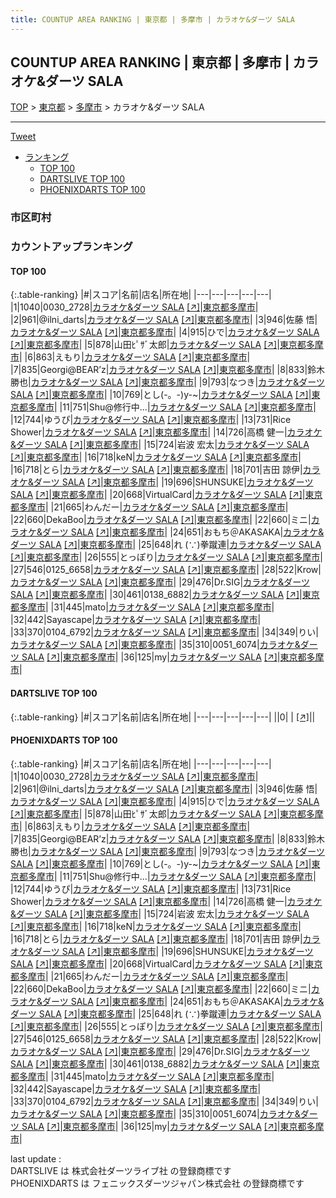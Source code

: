```yaml
---
title: COUNTUP AREA RANKING | 東京都 | 多摩市 | カラオケ&ダーツ SALA
---
```

## COUNTUP AREA RANKING | 東京都 | 多摩市 | カラオケ&ダーツ SALA

[TOP](/darts/rank/) > [東京都](/darts/rank/東京都/) > [多摩市](/darts/rank/東京都/多摩市/) > カラオケ&ダーツ SALA

___

<a href="https://twitter.com/share?ref_src=twsrc%5Etfw" data-text="COUNTUP AREA RANKING | 東京都多摩市カラオケ&ダーツ SALA" class="twitter-share-button" data-hashtags="DARTSLIVE,PHOENIXDARTS,darts,ダーツ" data-show-count="false">Tweet</a>

* [ランキング](#カウントアップランキング)
    * [TOP 100](#top-100)
    * [DARTSLIVE TOP 100](#dartslive-top-100)
    * [PHOENIXDARTS TOP 100](#phoenixdarts-top-100)

### 市区町村

<ul>

</ul>

### カウントアップランキング

#### TOP 100



{:.table-ranking}
|#|スコア|名前|店名|所在地|
|---|---|---|---|---|
|1|1040|<span class="rank-name-pd">0030_2728</span>|<a href="/darts/rank/shops/52530.html">カラオケ&ダーツ SALA</a> <a href="https://vs.phoenixdarts.com/jp/shop/shopDetailInfo/s_52530?s_seq=52530">[↗]</a>|<a href="/darts/rank/東京都/多摩市">東京都多摩市</a>|
|2|961|<span class="rank-name-pd">@ilni_darts</span>|<a href="/darts/rank/shops/52530.html">カラオケ&ダーツ SALA</a> <a href="https://vs.phoenixdarts.com/jp/shop/shopDetailInfo/s_52530?s_seq=52530">[↗]</a>|<a href="/darts/rank/東京都/多摩市">東京都多摩市</a>|
|3|946|<span class="rank-name-pd"><span class="pro-icon-pd"></span>佐藤 悟</span>|<a href="/darts/rank/shops/52530.html">カラオケ&ダーツ SALA</a> <a href="https://vs.phoenixdarts.com/jp/shop/shopDetailInfo/s_52530?s_seq=52530">[↗]</a>|<a href="/darts/rank/東京都/多摩市">東京都多摩市</a>|
|4|915|<span class="rank-name-pd">ひで</span>|<a href="/darts/rank/shops/52530.html">カラオケ&ダーツ SALA</a> <a href="https://vs.phoenixdarts.com/jp/shop/shopDetailInfo/s_52530?s_seq=52530">[↗]</a>|<a href="/darts/rank/東京都/多摩市">東京都多摩市</a>|
|5|878|<span class="rank-name-pd">山田ﾋﾟｻﾞ太郎</span>|<a href="/darts/rank/shops/52530.html">カラオケ&ダーツ SALA</a> <a href="https://vs.phoenixdarts.com/jp/shop/shopDetailInfo/s_52530?s_seq=52530">[↗]</a>|<a href="/darts/rank/東京都/多摩市">東京都多摩市</a>|
|6|863|<span class="rank-name-pd">えもり</span>|<a href="/darts/rank/shops/52530.html">カラオケ&ダーツ SALA</a> <a href="https://vs.phoenixdarts.com/jp/shop/shopDetailInfo/s_52530?s_seq=52530">[↗]</a>|<a href="/darts/rank/東京都/多摩市">東京都多摩市</a>|
|7|835|<span class="rank-name-pd">Georgi@BEAR’z</span>|<a href="/darts/rank/shops/52530.html">カラオケ&ダーツ SALA</a> <a href="https://vs.phoenixdarts.com/jp/shop/shopDetailInfo/s_52530?s_seq=52530">[↗]</a>|<a href="/darts/rank/東京都/多摩市">東京都多摩市</a>|
|8|833|<span class="rank-name-pd"><span class="pro-icon-pd"></span>鈴木 勝也</span>|<a href="/darts/rank/shops/52530.html">カラオケ&ダーツ SALA</a> <a href="https://vs.phoenixdarts.com/jp/shop/shopDetailInfo/s_52530?s_seq=52530">[↗]</a>|<a href="/darts/rank/東京都/多摩市">東京都多摩市</a>|
|9|793|<span class="rank-name-pd">なつき</span>|<a href="/darts/rank/shops/52530.html">カラオケ&ダーツ SALA</a> <a href="https://vs.phoenixdarts.com/jp/shop/shopDetailInfo/s_52530?s_seq=52530">[↗]</a>|<a href="/darts/rank/東京都/多摩市">東京都多摩市</a>|
|10|769|<span class="rank-name-pd">とし(-。-)y-~</span>|<a href="/darts/rank/shops/52530.html">カラオケ&ダーツ SALA</a> <a href="https://vs.phoenixdarts.com/jp/shop/shopDetailInfo/s_52530?s_seq=52530">[↗]</a>|<a href="/darts/rank/東京都/多摩市">東京都多摩市</a>|
|11|751|<span class="rank-name-pd">Shu@修行中...</span>|<a href="/darts/rank/shops/52530.html">カラオケ&ダーツ SALA</a> <a href="https://vs.phoenixdarts.com/jp/shop/shopDetailInfo/s_52530?s_seq=52530">[↗]</a>|<a href="/darts/rank/東京都/多摩市">東京都多摩市</a>|
|12|744|<span class="rank-name-pd">ゆうぴ</span>|<a href="/darts/rank/shops/52530.html">カラオケ&ダーツ SALA</a> <a href="https://vs.phoenixdarts.com/jp/shop/shopDetailInfo/s_52530?s_seq=52530">[↗]</a>|<a href="/darts/rank/東京都/多摩市">東京都多摩市</a>|
|13|731|<span class="rank-name-pd">Rice  Shower</span>|<a href="/darts/rank/shops/52530.html">カラオケ&ダーツ SALA</a> <a href="https://vs.phoenixdarts.com/jp/shop/shopDetailInfo/s_52530?s_seq=52530">[↗]</a>|<a href="/darts/rank/東京都/多摩市">東京都多摩市</a>|
|14|726|<span class="rank-name-pd"><span class="pro-icon-pd"></span>高橋 健一</span>|<a href="/darts/rank/shops/52530.html">カラオケ&ダーツ SALA</a> <a href="https://vs.phoenixdarts.com/jp/shop/shopDetailInfo/s_52530?s_seq=52530">[↗]</a>|<a href="/darts/rank/東京都/多摩市">東京都多摩市</a>|
|15|724|<span class="rank-name-pd"><span class="pro-icon-pd"></span>岩波 宏太</span>|<a href="/darts/rank/shops/52530.html">カラオケ&ダーツ SALA</a> <a href="https://vs.phoenixdarts.com/jp/shop/shopDetailInfo/s_52530?s_seq=52530">[↗]</a>|<a href="/darts/rank/東京都/多摩市">東京都多摩市</a>|
|16|718|<span class="rank-name-pd">keN</span>|<a href="/darts/rank/shops/52530.html">カラオケ&ダーツ SALA</a> <a href="https://vs.phoenixdarts.com/jp/shop/shopDetailInfo/s_52530?s_seq=52530">[↗]</a>|<a href="/darts/rank/東京都/多摩市">東京都多摩市</a>|
|16|718|<span class="rank-name-pd">とら</span>|<a href="/darts/rank/shops/52530.html">カラオケ&ダーツ SALA</a> <a href="https://vs.phoenixdarts.com/jp/shop/shopDetailInfo/s_52530?s_seq=52530">[↗]</a>|<a href="/darts/rank/東京都/多摩市">東京都多摩市</a>|
|18|701|<span class="rank-name-pd">吉田 諒伊</span>|<a href="/darts/rank/shops/52530.html">カラオケ&ダーツ SALA</a> <a href="https://vs.phoenixdarts.com/jp/shop/shopDetailInfo/s_52530?s_seq=52530">[↗]</a>|<a href="/darts/rank/東京都/多摩市">東京都多摩市</a>|
|19|696|<span class="rank-name-pd">SHUNSUKE</span>|<a href="/darts/rank/shops/52530.html">カラオケ&ダーツ SALA</a> <a href="https://vs.phoenixdarts.com/jp/shop/shopDetailInfo/s_52530?s_seq=52530">[↗]</a>|<a href="/darts/rank/東京都/多摩市">東京都多摩市</a>|
|20|668|<span class="rank-name-pd">VirtualCard</span>|<a href="/darts/rank/shops/52530.html">カラオケ&ダーツ SALA</a> <a href="https://vs.phoenixdarts.com/jp/shop/shopDetailInfo/s_52530?s_seq=52530">[↗]</a>|<a href="/darts/rank/東京都/多摩市">東京都多摩市</a>|
|21|665|<span class="rank-name-pd">わんだー</span>|<a href="/darts/rank/shops/52530.html">カラオケ&ダーツ SALA</a> <a href="https://vs.phoenixdarts.com/jp/shop/shopDetailInfo/s_52530?s_seq=52530">[↗]</a>|<a href="/darts/rank/東京都/多摩市">東京都多摩市</a>|
|22|660|<span class="rank-name-pd">DekaBoo</span>|<a href="/darts/rank/shops/52530.html">カラオケ&ダーツ SALA</a> <a href="https://vs.phoenixdarts.com/jp/shop/shopDetailInfo/s_52530?s_seq=52530">[↗]</a>|<a href="/darts/rank/東京都/多摩市">東京都多摩市</a>|
|22|660|<span class="rank-name-pd">ミニ</span>|<a href="/darts/rank/shops/52530.html">カラオケ&ダーツ SALA</a> <a href="https://vs.phoenixdarts.com/jp/shop/shopDetailInfo/s_52530?s_seq=52530">[↗]</a>|<a href="/darts/rank/東京都/多摩市">東京都多摩市</a>|
|24|651|<span class="rank-name-pd">おもち＠AKASAKA</span>|<a href="/darts/rank/shops/52530.html">カラオケ&ダーツ SALA</a> <a href="https://vs.phoenixdarts.com/jp/shop/shopDetailInfo/s_52530?s_seq=52530">[↗]</a>|<a href="/darts/rank/東京都/多摩市">東京都多摩市</a>|
|25|648|<span class="rank-name-pd">れ (∵)拳蹴連</span>|<a href="/darts/rank/shops/52530.html">カラオケ&ダーツ SALA</a> <a href="https://vs.phoenixdarts.com/jp/shop/shopDetailInfo/s_52530?s_seq=52530">[↗]</a>|<a href="/darts/rank/東京都/多摩市">東京都多摩市</a>|
|26|555|<span class="rank-name-pd">とっぽり</span>|<a href="/darts/rank/shops/52530.html">カラオケ&ダーツ SALA</a> <a href="https://vs.phoenixdarts.com/jp/shop/shopDetailInfo/s_52530?s_seq=52530">[↗]</a>|<a href="/darts/rank/東京都/多摩市">東京都多摩市</a>|
|27|546|<span class="rank-name-pd">0125_6658</span>|<a href="/darts/rank/shops/52530.html">カラオケ&ダーツ SALA</a> <a href="https://vs.phoenixdarts.com/jp/shop/shopDetailInfo/s_52530?s_seq=52530">[↗]</a>|<a href="/darts/rank/東京都/多摩市">東京都多摩市</a>|
|28|522|<span class="rank-name-pd">Krow</span>|<a href="/darts/rank/shops/52530.html">カラオケ&ダーツ SALA</a> <a href="https://vs.phoenixdarts.com/jp/shop/shopDetailInfo/s_52530?s_seq=52530">[↗]</a>|<a href="/darts/rank/東京都/多摩市">東京都多摩市</a>|
|29|476|<span class="rank-name-pd">Dr.SIG</span>|<a href="/darts/rank/shops/52530.html">カラオケ&ダーツ SALA</a> <a href="https://vs.phoenixdarts.com/jp/shop/shopDetailInfo/s_52530?s_seq=52530">[↗]</a>|<a href="/darts/rank/東京都/多摩市">東京都多摩市</a>|
|30|461|<span class="rank-name-pd">0138_6882</span>|<a href="/darts/rank/shops/52530.html">カラオケ&ダーツ SALA</a> <a href="https://vs.phoenixdarts.com/jp/shop/shopDetailInfo/s_52530?s_seq=52530">[↗]</a>|<a href="/darts/rank/東京都/多摩市">東京都多摩市</a>|
|31|445|<span class="rank-name-pd">mato</span>|<a href="/darts/rank/shops/52530.html">カラオケ&ダーツ SALA</a> <a href="https://vs.phoenixdarts.com/jp/shop/shopDetailInfo/s_52530?s_seq=52530">[↗]</a>|<a href="/darts/rank/東京都/多摩市">東京都多摩市</a>|
|32|442|<span class="rank-name-pd">Sayascape</span>|<a href="/darts/rank/shops/52530.html">カラオケ&ダーツ SALA</a> <a href="https://vs.phoenixdarts.com/jp/shop/shopDetailInfo/s_52530?s_seq=52530">[↗]</a>|<a href="/darts/rank/東京都/多摩市">東京都多摩市</a>|
|33|370|<span class="rank-name-pd">0104_6792</span>|<a href="/darts/rank/shops/52530.html">カラオケ&ダーツ SALA</a> <a href="https://vs.phoenixdarts.com/jp/shop/shopDetailInfo/s_52530?s_seq=52530">[↗]</a>|<a href="/darts/rank/東京都/多摩市">東京都多摩市</a>|
|34|349|<span class="rank-name-pd">りい</span>|<a href="/darts/rank/shops/52530.html">カラオケ&ダーツ SALA</a> <a href="https://vs.phoenixdarts.com/jp/shop/shopDetailInfo/s_52530?s_seq=52530">[↗]</a>|<a href="/darts/rank/東京都/多摩市">東京都多摩市</a>|
|35|310|<span class="rank-name-pd">0051_6074</span>|<a href="/darts/rank/shops/52530.html">カラオケ&ダーツ SALA</a> <a href="https://vs.phoenixdarts.com/jp/shop/shopDetailInfo/s_52530?s_seq=52530">[↗]</a>|<a href="/darts/rank/東京都/多摩市">東京都多摩市</a>|
|36|125|<span class="rank-name-pd">my</span>|<a href="/darts/rank/shops/52530.html">カラオケ&ダーツ SALA</a> <a href="https://vs.phoenixdarts.com/jp/shop/shopDetailInfo/s_52530?s_seq=52530">[↗]</a>|<a href="/darts/rank/東京都/多摩市">東京都多摩市</a>|


#### DARTSLIVE TOP 100



{:.table-ranking}
|#|スコア|名前|店名|所在地|
|---|---|---|---|---|
||0|<span class="rank-name-dl"> </span>|<a href="/darts/rank/shops/.html"></a> <a href="">[↗]</a>|<a href="/darts/rank//"></a>|


#### PHOENIXDARTS TOP 100



{:.table-ranking}
|#|スコア|名前|店名|所在地|
|---|---|---|---|---|
|1|1040|<span class="rank-name-pd">0030_2728</span>|<a href="/darts/rank/shops/52530.html">カラオケ&ダーツ SALA</a> <a href="https://vs.phoenixdarts.com/jp/shop/shopDetailInfo/s_52530?s_seq=52530">[↗]</a>|<a href="/darts/rank/東京都/多摩市">東京都多摩市</a>|
|2|961|<span class="rank-name-pd">@ilni_darts</span>|<a href="/darts/rank/shops/52530.html">カラオケ&ダーツ SALA</a> <a href="https://vs.phoenixdarts.com/jp/shop/shopDetailInfo/s_52530?s_seq=52530">[↗]</a>|<a href="/darts/rank/東京都/多摩市">東京都多摩市</a>|
|3|946|<span class="rank-name-pd"><span class="pro-icon-pd"></span>佐藤 悟</span>|<a href="/darts/rank/shops/52530.html">カラオケ&ダーツ SALA</a> <a href="https://vs.phoenixdarts.com/jp/shop/shopDetailInfo/s_52530?s_seq=52530">[↗]</a>|<a href="/darts/rank/東京都/多摩市">東京都多摩市</a>|
|4|915|<span class="rank-name-pd">ひで</span>|<a href="/darts/rank/shops/52530.html">カラオケ&ダーツ SALA</a> <a href="https://vs.phoenixdarts.com/jp/shop/shopDetailInfo/s_52530?s_seq=52530">[↗]</a>|<a href="/darts/rank/東京都/多摩市">東京都多摩市</a>|
|5|878|<span class="rank-name-pd">山田ﾋﾟｻﾞ太郎</span>|<a href="/darts/rank/shops/52530.html">カラオケ&ダーツ SALA</a> <a href="https://vs.phoenixdarts.com/jp/shop/shopDetailInfo/s_52530?s_seq=52530">[↗]</a>|<a href="/darts/rank/東京都/多摩市">東京都多摩市</a>|
|6|863|<span class="rank-name-pd">えもり</span>|<a href="/darts/rank/shops/52530.html">カラオケ&ダーツ SALA</a> <a href="https://vs.phoenixdarts.com/jp/shop/shopDetailInfo/s_52530?s_seq=52530">[↗]</a>|<a href="/darts/rank/東京都/多摩市">東京都多摩市</a>|
|7|835|<span class="rank-name-pd">Georgi@BEAR’z</span>|<a href="/darts/rank/shops/52530.html">カラオケ&ダーツ SALA</a> <a href="https://vs.phoenixdarts.com/jp/shop/shopDetailInfo/s_52530?s_seq=52530">[↗]</a>|<a href="/darts/rank/東京都/多摩市">東京都多摩市</a>|
|8|833|<span class="rank-name-pd"><span class="pro-icon-pd"></span>鈴木 勝也</span>|<a href="/darts/rank/shops/52530.html">カラオケ&ダーツ SALA</a> <a href="https://vs.phoenixdarts.com/jp/shop/shopDetailInfo/s_52530?s_seq=52530">[↗]</a>|<a href="/darts/rank/東京都/多摩市">東京都多摩市</a>|
|9|793|<span class="rank-name-pd">なつき</span>|<a href="/darts/rank/shops/52530.html">カラオケ&ダーツ SALA</a> <a href="https://vs.phoenixdarts.com/jp/shop/shopDetailInfo/s_52530?s_seq=52530">[↗]</a>|<a href="/darts/rank/東京都/多摩市">東京都多摩市</a>|
|10|769|<span class="rank-name-pd">とし(-。-)y-~</span>|<a href="/darts/rank/shops/52530.html">カラオケ&ダーツ SALA</a> <a href="https://vs.phoenixdarts.com/jp/shop/shopDetailInfo/s_52530?s_seq=52530">[↗]</a>|<a href="/darts/rank/東京都/多摩市">東京都多摩市</a>|
|11|751|<span class="rank-name-pd">Shu@修行中...</span>|<a href="/darts/rank/shops/52530.html">カラオケ&ダーツ SALA</a> <a href="https://vs.phoenixdarts.com/jp/shop/shopDetailInfo/s_52530?s_seq=52530">[↗]</a>|<a href="/darts/rank/東京都/多摩市">東京都多摩市</a>|
|12|744|<span class="rank-name-pd">ゆうぴ</span>|<a href="/darts/rank/shops/52530.html">カラオケ&ダーツ SALA</a> <a href="https://vs.phoenixdarts.com/jp/shop/shopDetailInfo/s_52530?s_seq=52530">[↗]</a>|<a href="/darts/rank/東京都/多摩市">東京都多摩市</a>|
|13|731|<span class="rank-name-pd">Rice  Shower</span>|<a href="/darts/rank/shops/52530.html">カラオケ&ダーツ SALA</a> <a href="https://vs.phoenixdarts.com/jp/shop/shopDetailInfo/s_52530?s_seq=52530">[↗]</a>|<a href="/darts/rank/東京都/多摩市">東京都多摩市</a>|
|14|726|<span class="rank-name-pd"><span class="pro-icon-pd"></span>高橋 健一</span>|<a href="/darts/rank/shops/52530.html">カラオケ&ダーツ SALA</a> <a href="https://vs.phoenixdarts.com/jp/shop/shopDetailInfo/s_52530?s_seq=52530">[↗]</a>|<a href="/darts/rank/東京都/多摩市">東京都多摩市</a>|
|15|724|<span class="rank-name-pd"><span class="pro-icon-pd"></span>岩波 宏太</span>|<a href="/darts/rank/shops/52530.html">カラオケ&ダーツ SALA</a> <a href="https://vs.phoenixdarts.com/jp/shop/shopDetailInfo/s_52530?s_seq=52530">[↗]</a>|<a href="/darts/rank/東京都/多摩市">東京都多摩市</a>|
|16|718|<span class="rank-name-pd">keN</span>|<a href="/darts/rank/shops/52530.html">カラオケ&ダーツ SALA</a> <a href="https://vs.phoenixdarts.com/jp/shop/shopDetailInfo/s_52530?s_seq=52530">[↗]</a>|<a href="/darts/rank/東京都/多摩市">東京都多摩市</a>|
|16|718|<span class="rank-name-pd">とら</span>|<a href="/darts/rank/shops/52530.html">カラオケ&ダーツ SALA</a> <a href="https://vs.phoenixdarts.com/jp/shop/shopDetailInfo/s_52530?s_seq=52530">[↗]</a>|<a href="/darts/rank/東京都/多摩市">東京都多摩市</a>|
|18|701|<span class="rank-name-pd">吉田 諒伊</span>|<a href="/darts/rank/shops/52530.html">カラオケ&ダーツ SALA</a> <a href="https://vs.phoenixdarts.com/jp/shop/shopDetailInfo/s_52530?s_seq=52530">[↗]</a>|<a href="/darts/rank/東京都/多摩市">東京都多摩市</a>|
|19|696|<span class="rank-name-pd">SHUNSUKE</span>|<a href="/darts/rank/shops/52530.html">カラオケ&ダーツ SALA</a> <a href="https://vs.phoenixdarts.com/jp/shop/shopDetailInfo/s_52530?s_seq=52530">[↗]</a>|<a href="/darts/rank/東京都/多摩市">東京都多摩市</a>|
|20|668|<span class="rank-name-pd">VirtualCard</span>|<a href="/darts/rank/shops/52530.html">カラオケ&ダーツ SALA</a> <a href="https://vs.phoenixdarts.com/jp/shop/shopDetailInfo/s_52530?s_seq=52530">[↗]</a>|<a href="/darts/rank/東京都/多摩市">東京都多摩市</a>|
|21|665|<span class="rank-name-pd">わんだー</span>|<a href="/darts/rank/shops/52530.html">カラオケ&ダーツ SALA</a> <a href="https://vs.phoenixdarts.com/jp/shop/shopDetailInfo/s_52530?s_seq=52530">[↗]</a>|<a href="/darts/rank/東京都/多摩市">東京都多摩市</a>|
|22|660|<span class="rank-name-pd">DekaBoo</span>|<a href="/darts/rank/shops/52530.html">カラオケ&ダーツ SALA</a> <a href="https://vs.phoenixdarts.com/jp/shop/shopDetailInfo/s_52530?s_seq=52530">[↗]</a>|<a href="/darts/rank/東京都/多摩市">東京都多摩市</a>|
|22|660|<span class="rank-name-pd">ミニ</span>|<a href="/darts/rank/shops/52530.html">カラオケ&ダーツ SALA</a> <a href="https://vs.phoenixdarts.com/jp/shop/shopDetailInfo/s_52530?s_seq=52530">[↗]</a>|<a href="/darts/rank/東京都/多摩市">東京都多摩市</a>|
|24|651|<span class="rank-name-pd">おもち＠AKASAKA</span>|<a href="/darts/rank/shops/52530.html">カラオケ&ダーツ SALA</a> <a href="https://vs.phoenixdarts.com/jp/shop/shopDetailInfo/s_52530?s_seq=52530">[↗]</a>|<a href="/darts/rank/東京都/多摩市">東京都多摩市</a>|
|25|648|<span class="rank-name-pd">れ (∵)拳蹴連</span>|<a href="/darts/rank/shops/52530.html">カラオケ&ダーツ SALA</a> <a href="https://vs.phoenixdarts.com/jp/shop/shopDetailInfo/s_52530?s_seq=52530">[↗]</a>|<a href="/darts/rank/東京都/多摩市">東京都多摩市</a>|
|26|555|<span class="rank-name-pd">とっぽり</span>|<a href="/darts/rank/shops/52530.html">カラオケ&ダーツ SALA</a> <a href="https://vs.phoenixdarts.com/jp/shop/shopDetailInfo/s_52530?s_seq=52530">[↗]</a>|<a href="/darts/rank/東京都/多摩市">東京都多摩市</a>|
|27|546|<span class="rank-name-pd">0125_6658</span>|<a href="/darts/rank/shops/52530.html">カラオケ&ダーツ SALA</a> <a href="https://vs.phoenixdarts.com/jp/shop/shopDetailInfo/s_52530?s_seq=52530">[↗]</a>|<a href="/darts/rank/東京都/多摩市">東京都多摩市</a>|
|28|522|<span class="rank-name-pd">Krow</span>|<a href="/darts/rank/shops/52530.html">カラオケ&ダーツ SALA</a> <a href="https://vs.phoenixdarts.com/jp/shop/shopDetailInfo/s_52530?s_seq=52530">[↗]</a>|<a href="/darts/rank/東京都/多摩市">東京都多摩市</a>|
|29|476|<span class="rank-name-pd">Dr.SIG</span>|<a href="/darts/rank/shops/52530.html">カラオケ&ダーツ SALA</a> <a href="https://vs.phoenixdarts.com/jp/shop/shopDetailInfo/s_52530?s_seq=52530">[↗]</a>|<a href="/darts/rank/東京都/多摩市">東京都多摩市</a>|
|30|461|<span class="rank-name-pd">0138_6882</span>|<a href="/darts/rank/shops/52530.html">カラオケ&ダーツ SALA</a> <a href="https://vs.phoenixdarts.com/jp/shop/shopDetailInfo/s_52530?s_seq=52530">[↗]</a>|<a href="/darts/rank/東京都/多摩市">東京都多摩市</a>|
|31|445|<span class="rank-name-pd">mato</span>|<a href="/darts/rank/shops/52530.html">カラオケ&ダーツ SALA</a> <a href="https://vs.phoenixdarts.com/jp/shop/shopDetailInfo/s_52530?s_seq=52530">[↗]</a>|<a href="/darts/rank/東京都/多摩市">東京都多摩市</a>|
|32|442|<span class="rank-name-pd">Sayascape</span>|<a href="/darts/rank/shops/52530.html">カラオケ&ダーツ SALA</a> <a href="https://vs.phoenixdarts.com/jp/shop/shopDetailInfo/s_52530?s_seq=52530">[↗]</a>|<a href="/darts/rank/東京都/多摩市">東京都多摩市</a>|
|33|370|<span class="rank-name-pd">0104_6792</span>|<a href="/darts/rank/shops/52530.html">カラオケ&ダーツ SALA</a> <a href="https://vs.phoenixdarts.com/jp/shop/shopDetailInfo/s_52530?s_seq=52530">[↗]</a>|<a href="/darts/rank/東京都/多摩市">東京都多摩市</a>|
|34|349|<span class="rank-name-pd">りい</span>|<a href="/darts/rank/shops/52530.html">カラオケ&ダーツ SALA</a> <a href="https://vs.phoenixdarts.com/jp/shop/shopDetailInfo/s_52530?s_seq=52530">[↗]</a>|<a href="/darts/rank/東京都/多摩市">東京都多摩市</a>|
|35|310|<span class="rank-name-pd">0051_6074</span>|<a href="/darts/rank/shops/52530.html">カラオケ&ダーツ SALA</a> <a href="https://vs.phoenixdarts.com/jp/shop/shopDetailInfo/s_52530?s_seq=52530">[↗]</a>|<a href="/darts/rank/東京都/多摩市">東京都多摩市</a>|
|36|125|<span class="rank-name-pd">my</span>|<a href="/darts/rank/shops/52530.html">カラオケ&ダーツ SALA</a> <a href="https://vs.phoenixdarts.com/jp/shop/shopDetailInfo/s_52530?s_seq=52530">[↗]</a>|<a href="/darts/rank/東京都/多摩市">東京都多摩市</a>|


<div class="footer border-top border-gray-light mt-5 pt-3 text-right text-gray">
    last update : <span style="font-weight: italic" id="foot_last_modified"></span><br />
    DARTSLIVE は 株式会社ダーツライブ社 の登録商標です<br />
    PHOENIXDARTS は フェニックスダーツジャパン株式会社 の登録商標です<br />
</div>

<script src="https://cdnjs.cloudflare.com/ajax/libs/jquery.tablesorter/2.31.3/js/jquery.tablesorter.min.js" integrity="sha512-qzgd5cYSZcosqpzpn7zF2ZId8f/8CHmFKZ8j7mU4OUXTNRd5g+ZHBPsgKEwoqxCtdQvExE5LprwwPAgoicguNg==" crossorigin="anonymous" referrerpolicy="no-referrer"></script>
<link rel="stylesheet" href="https://cdnjs.cloudflare.com/ajax/libs/jquery.tablesorter/2.31.3/css/theme.default.min.css" integrity="sha512-wghhOJkjQX0Lh3NSWvNKeZ0ZpNn+SPVXX1Qyc9OCaogADktxrBiBdKGDoqVUOyhStvMBmJQ8ZdMHiR3wuEq8+w==" crossorigin="anonymous" referrerpolicy="no-referrer" />
<script>
$(function() {
    $(".table-ranking").tablesorter({sortList:[[0, 0]]});
    $("#foot_last_modified").text(formatDate(new Date(document.lastModified), 'yyyy-MM-dd HH:mm:ss'));
});
</script>

<script async src="https://platform.twitter.com/widgets.js" charset="utf-8"></script>